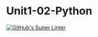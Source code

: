 # Unit1-02-Python
[![GitHub's Super Linter](https://github.com/ICS3UPROGRAMMINGALEXDM/Unit1-02-Python/.github/workflows/GitHub's%20Super%20Linter/badge.svg)](https://github.com/ICS3UPROGRAMMINGALEXDM/Unit1-02-Python/actions)
